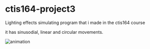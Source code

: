 # ctis164-project3
Lighting effects simulating program that i made in the ctis164 course

it has sinusodial, linear and circular movements.

![animation](https://user-images.githubusercontent.com/102901204/212495990-8e327ce1-d598-4f64-8a12-a4173ed49008.gif)
